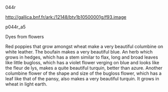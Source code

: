 044r

http://gallica.bnf.fr/ark:/12148/btv1b10500001g/f93.image

p044r_a5

Dyes from flowers

Red poppies that grow amongst wheat make a very beautiful columbine on white leather. The boufain makes a very beautiful blue. An herb which grows in hedges, which has a stem similar to flax, long and broad leaves like little bugloss, which has a violet flower verging on blue and looks like the fleur de lys, makes a quite beautiful turquin, better than azure.  Another columbine flower of the shape and size of the bugloss flower, which has a leaf like that of the pansy, also makes a very beautiful turquin. It grows in wheat in light earth.
